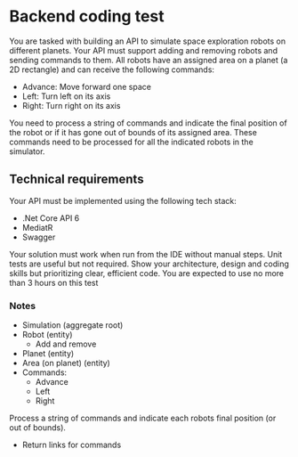 # Backend coding test

You are tasked with building an API to simulate space exploration robots on different planets. Your API must support adding and removing robots and sending commands to them. All robots have an assigned area on a planet (a 2D rectangle) and can receive the following commands:

- Advance: Move forward one space
- Left: Turn left on its axis
- Right: Turn right on its axis

You need to process a string of commands and indicate the final position of the robot or if it has gone out of bounds of its assigned area. These commands need to be processed for all the indicated robots in the simulator.

## Technical requirements

Your API must be implemented using the following tech stack:
-	.Net Core API 6
-	MediatR
-	Swagger

Your solution must work when run from the IDE without manual steps. Unit tests are useful but not required. Show your architecture, design and coding skills but prioritizing clear, efficient code. You are expected to use no more than 3 hours on this test

### Notes

- Simulation (aggregate root)
- Robot (entity)
  - Add and remove
- Planet (entity)
- Area (on planet) (entity)
- Commands:
  - Advance
  - Left
  - Right

Process a string of commands and indicate each robots final position (or out of bounds).

- Return links for commands
